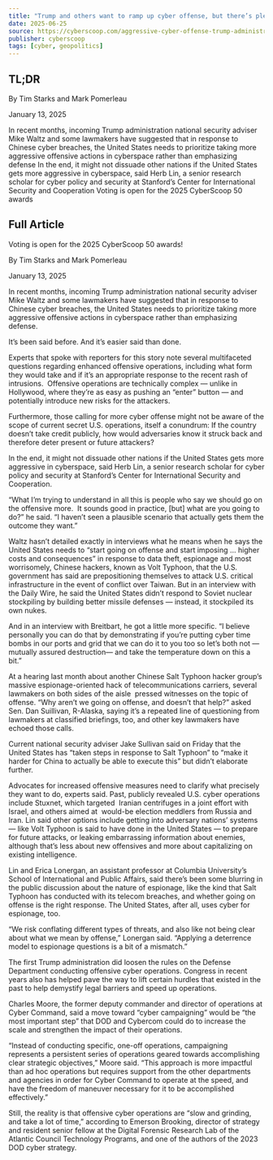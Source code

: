 ```yaml
---
title: "Trump and others want to ramp up cyber offense, but there’s plenty of doubt about the idea"
date: 2025-06-25
source: https://cyberscoop.com/aggressive-cyber-offense-trump-administration-us-strategy-debate/
publisher: cyberscoop
tags: [cyber, geopolitics]
---
```


## TL;DR

By
Tim Starks and Mark Pomerleau

January 13, 2025

In recent months, incoming Trump administration national security adviser Mike Waltz and some lawmakers have suggested that in response to Chinese cyber breaches, the United States needs to prioritize taking more aggressive offensive actions in cyberspace rather than emphasizing defense In the end, it might not dissuade other nations if the United States gets more aggressive in cyberspace, said Herb Lin, a senior research scholar for cyber policy and security at Stanford’s Center for International Security and Cooperation Voting is open for the 2025 CyberScoop 50 awards

## Full Article

Voting is open for the 2025 CyberScoop 50 awards!

By
Tim Starks and Mark Pomerleau

January 13, 2025

In recent months, incoming Trump administration national security adviser Mike Waltz and some lawmakers have suggested that in response to Chinese cyber breaches, the United States needs to prioritize taking more aggressive offensive actions in cyberspace rather than emphasizing defense.

It’s been said before. And it’s easier said than done.

Experts that spoke with reporters for this story note several multifaceted questions regarding enhanced offensive operations, including what form they would take and if it’s an appropriate response to the recent rash of intrusions.  Offensive operations are technically complex — unlike in Hollywood, where they’re as easy as pushing an “enter” button — and potentially introduce new risks for the attackers.

Furthermore, those calling for more cyber offense might not be aware of the scope of current secret U.S. operations, itself a conundrum: If the country doesn’t take credit publicly, how would adversaries know it struck back and therefore deter present or future attackers?

In the end, it might not dissuade other nations if the United States gets more aggressive in cyberspace, said Herb Lin, a senior research scholar for cyber policy and security at Stanford’s Center for International Security and Cooperation.

“What I’m trying to understand in all this is people who say we should go on the offensive more.  It sounds good in practice, [but] what are you going to do?” he said. “I haven’t seen a plausible scenario that actually gets them the outcome they want.”

Waltz hasn’t detailed exactly in interviews what he means when he says the United States needs to “start going on offense and start imposing … higher costs and consequences” in response to data theft, espionage and most worrisomely, Chinese hackers, known as Volt Typhoon, that the U.S. government has said are prepositioning themselves to attack U.S. critical infrastructure in the event of conflict over Taiwan. But in an interview with the Daily Wire, he said the United States didn’t respond to Soviet nuclear stockpiling by building better missile defenses — instead, it stockpiled its own nukes.

And in an interview with Breitbart, he got a little more specific. “I believe personally you can do that by demonstrating if you’re putting cyber time bombs in our ports and grid that we can do it to you too so let’s both not — mutually assured destruction— and take the temperature down on this a bit.”

At a hearing last month about another Chinese Salt Typhoon hacker group’s massive espionage-oriented hack of telecommunications carriers, several  lawmakers on both sides of the aisle  pressed witnesses on the topic of offense. “Why aren’t we going on offense, and doesn’t that help?” asked Sen. Dan Suillivan, R-Alaska, saying it’s a repeated line of questioning from lawmakers at classified briefings, too, and other key lawmakers have echoed those calls.

Current national security adviser Jake Sullivan said on Friday that the United States has “taken steps in response to Salt Typhoon” to “make it harder for China to actually be able to execute this” but didn’t elaborate further.

Advocates for increased offensive measures need to clarify what precisely they want to do, experts said. Past, publicly revealed U.S. cyber operations include Stuxnet, which targeted  Iranian centrifuges in a joint effort with Israel, and others aimed at  would-be election meddlers from Russia and Iran. Lin said other options include getting into adversary nations’ systems — like Volt Typhoon is said to have done in the United States — to prepare for future attacks, or leaking embarrassing information about enemies, although that’s less about new offensives and more about capitalizing on existing intelligence.

Lin and Erica Lonergan, an assistant professor at Columbia University’s School of International and Public Affairs, said there’s been some blurring in the public discussion about the nature of espionage, like the kind that Salt Typhoon has conducted with its telecom breaches, and whether going on offense is the right response. The United States, after all, uses cyber for espionage, too.

“We risk conflating different types of threats, and also like not being clear about what we mean by offense,” Lonergan said. “Applying a deterrence model to espionage questions is a bit of a mismatch.”

The first Trump administration did loosen the rules on the Defense Department conducting offensive cyber operations. Congress in recent years also has helped pave the way to lift certain hurdles that existed in the past to help demystify legal barriers and speed up operations.

Charles Moore, the former deputy commander and director of operations at Cyber Command, said a move toward “cyber campaigning” would be “the most important step” that DOD and Cybercom could do to increase the scale and strengthen the impact of their operations.

“Instead of conducting specific, one-off operations, campaigning represents a persistent series of operations geared towards accomplishing clear strategic objectives,” Moore said. “This approach is more impactful than ad hoc operations but requires support from the other departments and agencies in order for Cyber Command to operate at the speed, and have the freedom of maneuver necessary for it to be accomplished effectively.”

Still, the reality is that offensive cyber operations are “slow and grinding, and take a lot of time,” according to Emerson Brooking, director of strategy and resident senior fellow at the Digital Forensic Research Lab of the Atlantic Council Technology Programs, and one of the authors of the 2023 DOD cyber strategy.